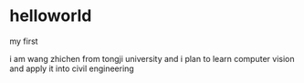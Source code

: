 # helloworld
my first 

i am wang zhichen from tongji university and i plan to learn computer vision and apply it into civil engineering
